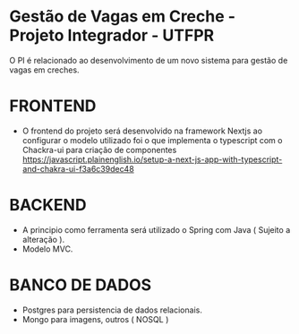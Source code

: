 # Gestão de Vagas em Creche - Projeto Integrador - UTFPR
O PI é relacionado ao desenvolvimento de um novo sistema para gestão de vagas em creches.

# FRONTEND

- O frontend do projeto será desenvolvido na framework Nextjs ao configurar o modelo utilizado foi 
	o que implementa o typescript com o Chackra-ui para criação de componentes
	https://javascript.plainenglish.io/setup-a-next-js-app-with-typescript-and-chakra-ui-f3a6c39dec48

# BACKEND

- A principio como ferramenta será utilizado o Spring com Java ( Sujeito a alteração ).
- Modelo MVC.

# BANCO DE DADOS

- Postgres para persistencia de dados relacionais.
- Mongo para imagens, outros ( NOSQL )
